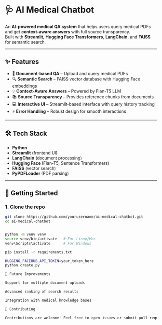 # 🩺 AI Medical Chatbot

An **AI-powered medical QA system** that helps users query medical PDFs and get **context-aware answers** with full source transparency.  
Built with **Streamlit**, **Hugging Face Transformers**, **LangChain**, and **FAISS** for semantic search.  

---

## ✨ Features
- 📄 **Document-based QA** – Upload and query medical PDFs  
- 🔍 **Semantic Search** – FAISS vector database with Hugging Face embeddings  
- 💡 **Context-Aware Answers** – Powered by Flan-T5 LLM  
- 📚 **Source Transparency** – Provides reference chunks from documents  
- 💻 **Interactive UI** – Streamlit-based interface with query history tracking  
- ⚡ **Error Handling** – Robust design for smooth interactions  

---

## 🛠️ Tech Stack
- **Python**
- **Streamlit** (frontend UI)
- **LangChain** (document processing)
- **Hugging Face** (Flan-T5, Sentence Transformers)
- **FAISS** (vector search)
- **PyPDFLoader** (PDF parsing)

---

## 🚀 Getting Started

### 1. Clone the repo
```bash
git clone https://github.com/yourusername/ai-medical-chatbot.git
cd ai-medical-chatbot


python -m venv venv
source venv/bin/activate   # For Linux/Mac
venv\Scripts\activate      # For Windows

pip install -r requirements.txt

HUGGING_FACEHUB_API_TOKEN=your_token_here
python create.py

📌 Future Improvements

Support for multiple document uploads

Advanced ranking of search results

Integration with medical knowledge bases

🤝 Contributing

Contributions are welcome! Feel free to open issues or submit pull requests.
